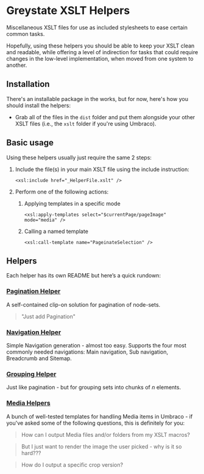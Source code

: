 # Greystate XSLT Helpers

Miscellaneous XSLT files for use as included stylesheets to ease certain common tasks.

Hopefully, using these helpers you should be able to keep your XSLT clean and
readable, while offering a level of indirection for tasks that could require changes in
the low-level implementation, when moved from one system to another.

## Installation

There's an installable package in the works, but for now, here's how you should install the helpers:

* Grab all of the files in the `dist` folder and put them alongside your other XSLT files (i.e., the `xslt` folder if you're using Umbraco).


## Basic usage

Using these helpers usually just require the same 2 steps:

1.	Include the file(s) in your main XSLT file using the include instruction:

		<xsl:include href="_HelperFile.xslt" />

2.	Perform one of the following actions:
	
	1. Applying templates in a specific mode

		`<xsl:apply-templates select="$currentPage/pageImage" mode="media" />`

	2. Calling a named template

		`<xsl:call-template name="PageinateSelection" />`


## Helpers

Each helper has its own README but here&#8217;s a quick rundown: 

### [Pagination Helper][PAGINATION]

A self-contained clip-on solution for pagination of node-sets.

> "Just add Pagination"

### [Navigation Helper][NAVIGATION]

Simple Navigation generation - almost too easy. Supports the four most commonly needed navigations: Main navigation, Sub navigation, Breadcrumb and Sitemap.

### [Grouping Helper][GROUPING]

Just like pagination - but for grouping sets into chunks of *n* elements.

### [Media Helpers][MEDIA]

A bunch of well-tested templates for handling Media items in Umbraco - if you've asked some of the following questions, this is definitely for you:

> How can I output Media files and/or folders from my XSLT macros?

> But I just want to render the image the user picked - why is it so hard???

> How do I output a specific crop version?


[PAGINATION]: https://github.com/greystate/Greystate-XSLT-Helpers/tree/master/paginationhelper
[NAVIGATION]: https://github.com/greystate/Greystate-XSLT-Helpers/tree/master/navigationhelper
[GROUPING]: https://github.com/greystate/Greystate-XSLT-Helpers/tree/master/groupinghelper
[MEDIA]: https://github.com/greystate/Greystate-XSLT-Helpers/tree/master/mediahelpers